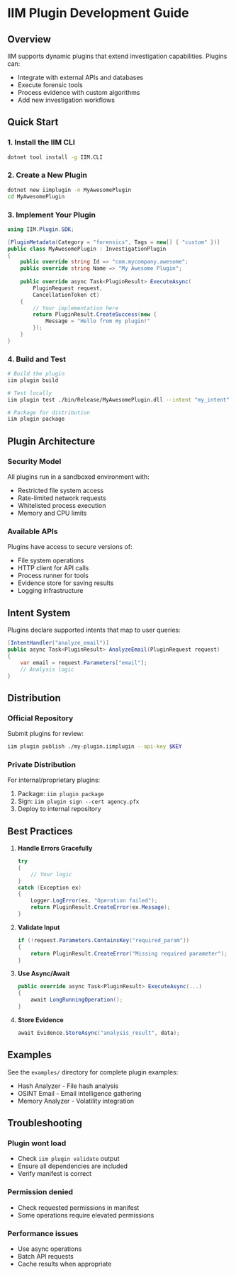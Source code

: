 # IIM Plugin Development Guide

## Overview

IIM supports dynamic plugins that extend investigation capabilities. Plugins can:
- Integrate with external APIs and databases
- Execute forensic tools
- Process evidence with custom algorithms
- Add new investigation workflows

## Quick Start

### 1. Install the IIM CLI

```bash
dotnet tool install -g IIM.CLI
```

### 2. Create a New Plugin

```bash
dotnet new iimplugin -n MyAwesomePlugin
cd MyAwesomePlugin
```

### 3. Implement Your Plugin

```csharp
using IIM.Plugin.SDK;

[PluginMetadata(Category = "forensics", Tags = new[] { "custom" })]
public class MyAwesomePlugin : InvestigationPlugin
{
    public override string Id => "com.mycompany.awesome";
    public override string Name => "My Awesome Plugin";
    
    public override async Task<PluginResult> ExecuteAsync(
        PluginRequest request, 
        CancellationToken ct)
    {
        // Your implementation here
        return PluginResult.CreateSuccess(new { 
            Message = "Hello from my plugin!" 
        });
    }
}
```

### 4. Build and Test

```bash
# Build the plugin
iim plugin build

# Test locally
iim plugin test ./bin/Release/MyAwesomePlugin.dll --intent "my_intent"

# Package for distribution
iim plugin package
```

## Plugin Architecture

### Security Model

All plugins run in a sandboxed environment with:
- Restricted file system access
- Rate-limited network requests
- Whitelisted process execution
- Memory and CPU limits

### Available APIs

Plugins have access to secure versions of:
- File system operations
- HTTP client for API calls
- Process runner for tools
- Evidence store for saving results
- Logging infrastructure

## Intent System

Plugins declare supported intents that map to user queries:

```csharp
[IntentHandler("analyze_email")]
public async Task<PluginResult> AnalyzeEmail(PluginRequest request)
{
    var email = request.Parameters["email"];
    // Analysis logic
}
```

## Distribution

### Official Repository

Submit plugins for review:
```bash
iim plugin publish ./my-plugin.iimplugin --api-key $KEY
```

### Private Distribution

For internal/proprietary plugins:
1. Package: `iim plugin package`
2. Sign: `iim plugin sign --cert agency.pfx`
3. Deploy to internal repository

## Best Practices

1. **Handle Errors Gracefully**
   ```csharp
   try
   {
       // Your logic
   }
   catch (Exception ex)
   {
       Logger.LogError(ex, "Operation failed");
       return PluginResult.CreateError(ex.Message);
   }
   ```

2. **Validate Input**
   ```csharp
   if (!request.Parameters.ContainsKey("required_param"))
   {
       return PluginResult.CreateError("Missing required parameter");
   }
   ```

3. **Use Async/Await**
   ```csharp
   public override async Task<PluginResult> ExecuteAsync(...)
   {
       await LongRunningOperation();
   }
   ```

4. **Store Evidence**
   ```csharp
   await Evidence.StoreAsync("analysis_result", data);
   ```

## Examples

See the `examples/` directory for complete plugin examples:
- Hash Analyzer - File hash analysis
- OSINT Email - Email intelligence gathering
- Memory Analyzer - Volatility integration

## Troubleshooting

### Plugin wont load
- Check `iim plugin validate` output
- Ensure all dependencies are included
- Verify manifest is correct

### Permission denied
- Check requested permissions in manifest
- Some operations require elevated permissions

### Performance issues
- Use async operations
- Batch API requests
- Cache results when appropriate
